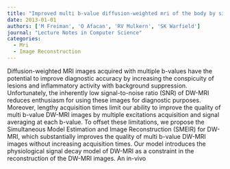 ```yaml
---
title: "Improved multi b-value diffusion-weighted mri of the body by simultaneous model estimation and image reconstruction (smeir)"
date: 2013-01-01
authors: ['M Freiman', 'O Afacan', 'RV Mulkern', 'SK Warfield']
journal: "Lecture Notes in Computer Science"
categories:
  - Mri
  - Image Reconstruction
---
```

 Diffusion-weighted MRI images acquired with multiple b-values have the potential to improve diagnostic accuracy by increasing the conspicuity of lesions and inflammatory activity with background suppression. Unfortunately, the inherently low signal-to-noise ratio (SNR) of DW-MRI reduces enthusiasm for using these images for diagnostic purposes. Moreover, lengthy acquisition times limit our ability to improve the quality of multi b-value DW-MRI images by multiple excitations acquisition and signal averaging at each b-value. To offset these limitations, we propose the Simultaneous Model Estimation and Image Reconstruction (SMEIR) for DW-MRI, which substantially improves the quality of multi b-value DW-MRI images without increasing acquisition times. Our model introduces the physiological signal decay model of DW-MRI as a constraint in the reconstruction of the DW-MRI images. An in-vivo
        